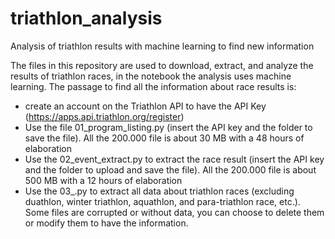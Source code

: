 # triathlon_analysis
Analysis of triathlon results with machine learning to find new information

The files in this repository are used to download, extract, and analyze the results of triathlon races, in the notebook the analysis uses machine learning. 
The passage to find all the information about race results is:
* create an account on the Triathlon API to have the API Key (https://apps.api.triathlon.org/register)
* Use the file 01_program_listing.py (insert the API key and the folder to save the file). All the 200.000 file is about 30 MB with a 48 hours of elaboration
* Use the 02_event_extract.py to extract the race result (insert the API key and the folder to upload and save the file). All the 200.000 file is about 500 MB with a 12 hours of elaboration
* Use the 03_.py to extract all data about triathlon races (excluding duathlon, winter triathlon, aquathlon, and para-triathlon race, etc.). Some files are corrupted or without data, you can choose to delete them or modify them to have the information.
